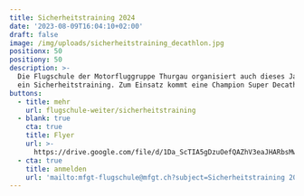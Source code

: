 ```yaml
---
title: Sicherheitstraining 2024
date: '2023-08-09T16:04:10+02:00'
draft: false
image: /img/uploads/sicherheitstraining_decathlon.jpg
positionx: 50
positiony: 50
description: >-
  Die Flugschule der Motorfluggruppe Thurgau organisiert auch dieses Jahr wieder
  ein Sicherheitstraining. Zum Einsatz kommt eine Champion Super Decathlon.
buttons:
  - title: mehr
    url: flugschule-weiter/sicherheitstraining
  - blank: true
    cta: true
    title: Flyer
    url: >-
      https://drive.google.com/file/d/1Da_ScTIA5gDzuOefQAZhV3eaJHARbsMw/view?usp=sharing
  - cta: true
    title: anmelden
    url: 'mailto:mfgt-flugschule@mfgt.ch?subject=Sicherheitstraining 2024'
---
```


